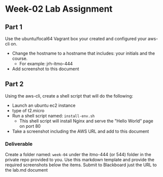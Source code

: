 # Week-02 Lab Assignment

## Part 1

Use the ubuntu/focal64 Vagrant box your created and configured your aws-cli on.

* Change the hostname to a hostname that includes: your initials and the course.
  * For example: jrh-itmo-444
* Add screenshot to this document

## Part 2

Using the aws-cli, create a shell script that will do the following:

* Launch an ubuntu ec2 instance
* type of t2.micro
* Run a shell script named: `install-env.sh`
  * This shell script will install Nginx and serve the "Hello World" page on port 80
* Take a screenshot including the AWS URL and add to this document

### Deliverable

Create a folder named: `week-04` under the itmo-444 (or 544) folder in the private repo provided to you. Use this markdown template and provide the required screenshots below the items. Submit to Blackboard just the URL to the lab.md document
